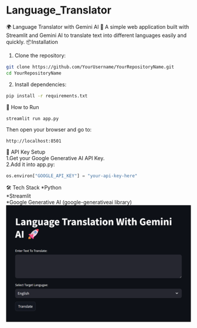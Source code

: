 # Language_Translator
🌍 Language Translator with Gemini AI 🚀
A simple web application built with Streamlit and Gemini AI to translate text into different languages easily and quickly.
📦Installation

1. Clone the repository:
```bash
git clone https://github.com/YourUsername/YourRepositoryName.git
cd YourRepositoryName
```
2. Install dependencies:
```bash
pip install -r requirements.txt
```
🚀 How to Run
```bash
streamlit run app.py
```
Then open your browser and go to:
```text
http://localhost:8501
```
🔑 API Key Setup
<br>
1.Get your Google Generative AI API Key.
<br>
2.Add it into app.py:
<br>
```python
os.environ["GOOGLE_API_KEY"] = "your-api-key-here"
```
🛠️ Tech Stack
*Python
<br>
*Streamlit
<br>
*Google Generative AI (google-generativeai library)
<br>
![image alt](https://github.com/ValiShaik03/Language_Translator/blob/91950f47c262fdfd5d8f82e38bc1b76c46118d23/screenshot.png)

